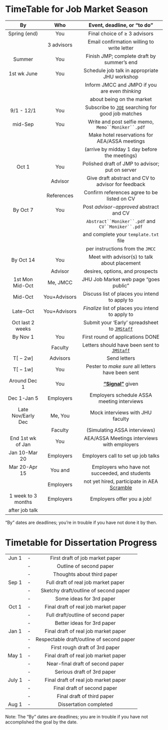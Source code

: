 # TimeTable for Job Market Season

<div class="center">

|         By         |     Who      |                                       Event, deadline, or “to do”                                        |
|:------------------:|:------------:|:--------------------------------------------------------------------------------------------------------:|
|    Spring (end)    |     You      |                                       Final choice of ≥ 3 advisors                                       |
|                    |  3 advisors  |                                Email confirmation willing to write letter                                |
|       Summer       |     You      |                                Finish JMP; complete draft by summer’s end                                |
|    1st wk June     |     You      |                              Schedule job talk in appropriate JHU workshop                               |
|                    |              |                             Inform JMCC and JMPO if you are even *thinking*                              |
|                    |              |                                        about being on the market                                         |
|     9/1 - 12/1     |     You      |             Subscribe to [`JOE`](https://www.aeaweb.org/joe) searching for good job matches              |
|      mid-Sep       |     You      |                            Write and post selfie memo, `Memo``Moniker``.pdf`                             |
|                    |              |                              Make hotel reservations for AEA/ASSA meetings                               |
|                    |              |                               (arrive by midday 1 day before the meetings)                               |
|       Oct 1        |     You      |                             Polished draft of JMP to advisor; put on server                              |
|                    |   Advisor    |                            Give draft abstract and CV to advisor for feedback                            |
|                    |  References  |                               Confirm references agree to be listed on CV                                |
|      By Oct 7      |     You      |                                 Post *advisor-approved* abstract and CV                                  |
|                    |              |                            `Abstract``Moniker``.pdf` and `CV``Moniker``.pdf`                             |
|                    |              |                                  and complete your `template.txt` file                                   |
|                    |              |                                     per instructions from the `JMCC`                                     |
|     By Oct 14      |     You      |                               Meet with advisor(s) to talk about placement                               |
|                    |   Advisor    |                                     desires, options, and prospects                                      |
|  1st Mon Mid-Oct   |   Me, JMCC   |                                  JHU Job Market web page “goes public”                                   |
|      Mid-Oct       | You+Advisors |                              Discuss list of places you intend to apply to                               |
|      Late-Oct      | You+Advisors |                             *Finalize* list of places you intend to apply to                             |
|  Oct last 2 weeks  |              | Submit your ‘Early’ spreadsheet to [`JMStaff`](https://github.com/llorracc/JobMarket/blob/main/Notation) |
|      By Nov 1      |     You      |                                     First round of applications DONE                                     |
|                    |   Faculty    |  Letters should have been sent to [`JMStaff`](https://github.com/llorracc/JobMarket/blob/main/Notation)  |
|    T\[ − 2*w*\]    |   Advisors   |                                               Send letters                                               |
|    T\[ − 1*w*\]    |     You      |                             Pester to *make sure* all letters have been sent                             |
|    Around Dec 1    |     You      |                          [**“Signal”**](http:/www.aeaweb.org/joe/signal/) given                          |
|    Dec 1-Jan 5     |  Employers   |                                Employers schedule ASSA meeting interviews                                |
| Late Nov/Early Dec |   Me, You    |                                     Mock interviews with JHU faculty                                     |
|                    |   Faculty    |                                       (Simulating ASSA interviews)                                       |
| End 1st wk of Jan  |     You      |                               AEA/ASSA Meetings interviews with employers                                |
|   Jan 10-Mar 20    |  Employers   |                                    Employers call to set up job talks                                    |
|   Mar 20-Apr 15    |   You and    |                              Employers who have not succeeded, and students                              |
|                    |  Employers   |            not yet hired, participate in AEA [Scramble](https://www.aeaweb.org/joe/scramble/)            |
| 1 week to 3 months |  Employers   |                                        Employers offer you a job!                                        |
|   after job talk   |              |                                                                                                          |

</div>

“By” dates are deadlines; you’re in trouble if you have not done it by then.

# Timetable for Dissertation Progress

<div class="center">

|        |     |                                           |
|:------:|:---:|:-----------------------------------------:|
| Jun 1  | \-  |      First draft of job market paper      |
|        | \-  |          Outline of second paper          |
|        | \-  |        Thoughts about third paper         |
| Sep 1  | \-  |    Full draft of real job market paper    |
|        | \-  |   Sketchy draft/outline of second paper   |
|        | \-  |         Some ideas for 3rd paper          |
| Oct 1  | \-  |   Final draft of real job market paper    |
|        | \-  |    Full draft/outline of second paper     |
|        | \-  |        Better ideas for 3rd paper         |
| Jan 1  | \-  |   Final draft of real job market paper    |
|        | \-  | Respectable draft/outline of second paper |
|        | \-  |      First rough draft of 3rd paper       |
| May 1  | \-  |   Final draft of real job market paper    |
|        | \-  |     Near-final draft of second paper      |
|        | \-  |        Serious draft of 3rd paper         |
| July 1 | \-  |   Final draft of real job market paper    |
|        | \-  |        Final draft of second paper        |
|        | \-  |        Final draft of third paper         |
| Aug 1  | \-  |          Dissertation completed           |

</div>

Note: The “By” dates are deadlines; you are in trouble if you have not accomplished the goal by the date.
